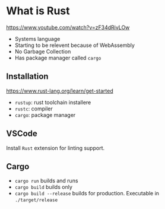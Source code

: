# What is Rust

https://www.youtube.com/watch?v=zF34dRivLOw

- Systems language
- Starting to be relevent because of WebAssembly
- No Garbage Collection
- Has package manager called `cargo`

## Installation

https://www.rust-lang.org/learn/get-started

- `rustup`: rust toolchain installere
- `rustc`: compiler
- `cargo`: package manager

## VSCode

Install `Rust` extension for linting support.

## Cargo

- `cargo run` builds and runs
- `cargo build` builds only
- `cargo build --release` builds for production. Executable in `./target/release`